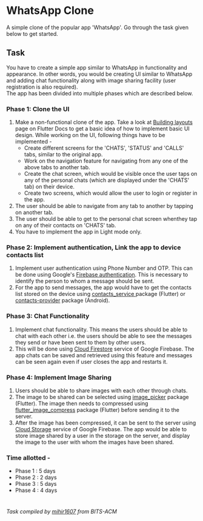 # **WhatsApp Clone**  
A simple clone of the popular app 'WhatsApp'. Go through the task given below to get started.  
## **Task**  
You have to create a simple app similar to WhatsApp in functionality and appearance. In other words, you would be creating UI similar to WhatsApp and adding chat functionality along with image sharing facility (user registration is also required).  
The app has been divided into multiple phases which are described below.  
### Phase 1: Clone the UI
1. Make a non-functional clone of the app. Take a look at [Building layouts](https://flutter.dev/docs/development/ui/layout/tutorial) page on Flutter Docs to get a basic idea of how to implement basic UI design. While working on the UI, following things have to be implemented -  
    - Create different screens for the 'CHATS', 'STATUS' and 'CALLS' tabs, similar to the original app.  
    - Work on the navigation feature for navigating from any one of the above tabs to another tab.  
    - Create the chat screen, which would be visible once the user taps on any of the personal chats (which are displayed under the 'CHATS' tab) on their device. 
    - Create two screens, which would allow the user to login or register in the app.
2. The user should be able to navigate from any tab to another by tapping on another tab.  
3. The user should be able to get to the personal chat screen whenthey tap on any of their contacts on 'CHATS' tab.  
4. You have to implement the app in Light mode only.  
### Phase 2: Implement authentication, Link the app to device contacts list  
1. Implement user authentication using Phone Number and OTP. This can be done using Google's [Firebase authentication](https://firebase.google.com/docs/auth). This is necessary to identify the person to whom a message should be sent.  
2. For the app to send messages, the app would have to get the contacts list stored on the device using [contacts_service ](https://pub.dev/packages/contacts_service) package (Flutter) or [contacts-provider](https://developer.android.com/guide/topics/providers/contacts-provider) package (Android).  
### Phase 3: Chat Functionality  
1. Implement chat functionality. This means the users should be able to chat with each other i.e. the users should be able to see the messages they send or have been sent to them by other users.  
2. This will be done using [Cloud Firestore](https://firebase.google.com/docs/firestore) service of Google Firebase. The app chats can be saved and retrieved using this feature and messages can be seen again even if user closes the app and restarts it.  
### Phase 4: Implement Image Sharing  
1. Users should be able to share images with each other through chats.  
2. The image to be shared can be selected using [image_picker](https://pub.dev/packages/image_picker) package (Flutter). The image then needs to compressed using [flutter_image_compress](https://pub.dev/packages/flutter_image_compress) package (Flutter) before sending it to the server. 
3. After the image has been compressed, it can be sent to the server using [Cloud Storage](https://firebase.google.com/docs/storage) service of Google Firebase. The app would be able to store image shared by a user in the storage on the server, and display the image to the user with whom the images have been shared.  
### Time allotted -  
   - Phase 1 : 5 days  
   - Phase 2 : 2 days  
   - Phase 3 : 5 days  
   - Phase 4 : 4 days  
#
_Task compiled by [mihir1607](https://github.com/mihir1607) from BITS-ACM_

